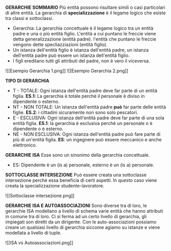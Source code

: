 **GERARCHIE SOMMARIO**
Più entità possono risultare simili o casi particolari di altre entità. La gerarchia di **specializzazione** è il legame logico che esiste tra classi e sottoclassi. 
- Gerarchia: La gerarchia concettuale è il legame logico tra un entità padre e una o più entità figlio. L'entità a cui puntano le freccie viene detta generalizzazione (entità padre). l'entità che puntano le freccie vengono dette specliazziazioni (entità figlio).
- Un istanza dell'entità figlio è istanza dell'entità padre, un istanza dell'entità padre può essere un istanza dell'entità figlio.
- I figli ereditano tutti gli attributi del padre, non è vero il viceversa.

![[Esempio Gerarchia 1.png]]
![[Esempio Gerarchia 2.png]]

**TIPO DI GERARCHIA**
- T - TOTALE: Ogni istanza dell'entità padre deve far parte di un entità figlia.                             **ES.1:** La gerarchia è totale perchè il personale è diviso in dipendente o esterno.
- NT - NON TOTALE: Un istanza dell'entità padre **può** far parte delle entità figlie.                        **ES.2**: i cittadini sicuramente non sono solo pescatori.
- E - ESCLUSIVA: Ogni istanza dell'entità padre deve far parte di una sola entità figlia.               **ES.1**: la gerarchia è esclusiva perchè un personale o è dipendente o è esterno.
- NE - NON ESCLUSIVA: Ogni istanza dell'entità padre può fare parte di più di un'entità figlia.      **ES**: un ingegnere può essere meccanico e anche elettronico.

**GERARCHIE ISA**
Esse sono un sinonimo della gerarchia concettuale.
- ES: Dipendente è un (is a) personale, esterno è un (is a) personale.

**SOTTOCLASSE INTERSEZIONE**
Può essere creata una sottoclasse intersezione perchè essa beneficia di certi aspetti. In questo caso viene creata la specializzazione studente-lavoratore.

![[Sottoclasse intersezione.png]]

**GERARCHIE ISA E AUTOASSOCIAZIONI**
Sono diverse tra di loro, le gerarchie ISA modellano a livello di schema varie entità che hanno attributi in comune tra di loro. Ci si ferma ad un certo livello di gerarchia, gli impiegati son diretti da un dirigente. Con le auto-associazioni possiamo creare un qualsiasi livello di gerarchia siccome agiamo su istanze e viene modellata a livello di tuple.

![[ISA vs Autoassociazioni.png]]